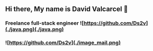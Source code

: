 ## Hi there, My name is David Valcarcel 👋
### Freelance full-stack engineer ![https://github.com/Ds2v](./java.png)(./java.png)
<!-- Icono de Pixel perfect -->
<!-- Icono de Prashu Rapol -->

### ![https://github.com/Ds2v](./image_mail.png)




<!--
**Ds2v/Ds2v** is a ✨ _special_ ✨ repository because its `README.md` (this file) appears on your GitHub profile.

Here are some ideas to get you started:

- 🔭 I’m currently working on ...
- 🌱 I’m currently learning ...
- 👯 I’m looking to collaborate on ...
- 🤔 I’m looking for help with ...
- 💬 Ask me about ...
- 📫 How to reach me: ...
- 😄 Pronouns: ...
- ⚡ Fun fact: ...
-->
